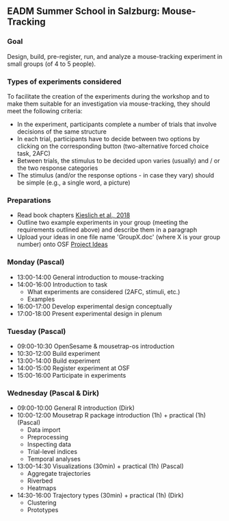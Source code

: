 ## EADM Summer School in Salzburg: Mouse-Tracking 

### Goal
Design, build, pre-register, run, and analyze a mouse-tracking experiment in small groups (of 4 to 5 people).  

### Types of experiments considered
To facilitate the creation of the experiments during the workshop and to make them suitable for an investigation via mouse-tracking, they should meet the following criteria:
* In the experiment, participants complete a number of trials that involve decisions of the same structure
* In each trial, participants have to decide between two options by clicking on the corresponding button (two-alternative forced choice task, 2AFC)
* Between trials, the stimulus to be decided upon varies (usually) and / or the two response categories
* The stimulus (and/or the response options - in case they vary) should be simple (e.g., a single word, a picture)

### Preparations
* Read book chapters [Kieslich et al., 2018](../3_literature/Kieslich2018.pdf)
* Outline two example experiments in your group (meeting the requirements outlined above) and describe them in a paragraph
* Upload your ideas in one file name 'GroupX.doc' (where X is your group number) onto OSF [Project Ideas](https://osf.io/qzvfy/)  

### Monday (Pascal)
* 13:00-14:00 General introduction to mouse-tracking 
* 14:00-16:00 Introduction to task
  * What experiments are considered (2AFC, stimuli, etc.)
  * Examples
* 16:00-17:00 Develop experimental design conceptually
* 17:00-18:00 Present experimental design in plenum 

### Tuesday (Pascal)
* 09:00-10:30 OpenSesame & mousetrap-os introduction
* 10:30-12:00 Build experiment
* 13:00-14:00 Build experiment
* 14:00-15:00 Register experiment at OSF
* 15:00-16:00 Participate in experiments

### Wednesday (Pascal & Dirk)
* 09:00-10:00 General R introduction (Dirk)
* 10:00-12:00 Mousetrap R package introduction (1h) + practical (1h) (Pascal)
  * Data import
  * Preprocessing
  * Inspecting data
  * Trial-level indices
  * Temporal analyses
* 13:00-14:30 Visualizations (30min) + practical (1h) (Pascal)
  * Aggregate trajectories
  * Riverbed
  * Heatmaps
* 14:30-16:00 Trajectory types (30min) + practical (1h) (Dirk)
  * Clustering
  * Prototypes
